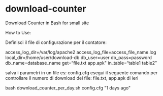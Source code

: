 download-counter
================

Download Counter in Bash for small site

How to Use:

Definisci il file di configurazione per il contatore:

access_log_dir=/var/log/apache2
access_log_file=access_file_name.log
local_dir=/home/user/download-db
db_user=user
db_pass=password
db_name=database_name
get=“file.txt app.apk"
in_table=“table1 table2”

salva i parametri in un file es: config.cfg
esegui il seguente comando per controllare il numero di download dei file: file.txt, app.apk di ieri

bash download_counter_per_day.sh config.cfg "1 days ago"
